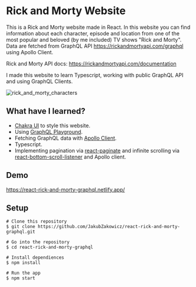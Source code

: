 # Rick and Morty Website

This is a Rick and Morty website made in React. In this website you can find information about each character, episode and location from one of the most popular and beloved (by me included) TV shows "Rick and Morty". Data are fetched from GraphQL API https://rickandmortyapi.com/graphql using Apollo Client.

Rick and Morty API docs: https://rickandmortyapi.com/documentation

I made this website to learn Typescript, working with public GraphQL API and using GraphQL Clients.

![rick_and_morty_characters](https://user-images.githubusercontent.com/63516552/177169993-6884f191-c219-4fe6-871b-bbfb1ed2f511.png)

## What have I learned?

- [Chakra UI](https://chakra-ui.com/) to style this website.
- Using [GraphQL Playground](https://rickandmortyapi.com/graphql).
- Fetching GraphQL data with [Apollo Client](https://www.apollographql.com/docs/react/).
- Typescript.
- Implementing pagination via [react-paginate](https://www.npmjs.com/package/react-paginate) and infinite scrolling via [react-bottom-scroll-listener](https://www.npmjs.com/package/react-bottom-scroll-listener) and Apollo client.

## Demo
https://react-rick-and-morty-graphql.netlify.app/

## Setup

```shell
# Clone this repository
$ git clone https://github.com/JakubZakowicz/react-rick-and-morty-graphql.git

# Go into the repository
$ cd react-rick-and-morty-graphql

# Install dependiences
$ npm install

# Run the app
$ npm start
```
